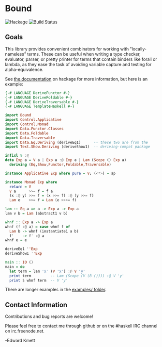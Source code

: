 Bound
=====

[![Hackage](https://img.shields.io/hackage/v/bound.svg)](https://hackage.haskell.org/package/bound) [![Build Status](https://github.com/ekmett/bound/workflows/Haskell-CI/badge.svg)](https://github.com/ekmett/bound/actions?query=workflow%3AHaskell-CI)

Goals
-----

This library provides convenient combinators for working with "locally-nameless" terms. These can be useful
when writing a type checker, evaluator, parser, or pretty printer for terms that contain binders like forall
or lambda, as they ease the task of avoiding variable capture and testing for alpha-equivalence.

See [the documentation](http://hackage.haskell.org/package/bound) on hackage for more information, but here is an example:

```haskell
{-# LANGUAGE DeriveFunctor #-}
{-# LANGUAGE DeriveFoldable #-}
{-# LANGUAGE DeriveTraversable #-}
{-# LANGUAGE TemplateHaskell #-}

import Bound
import Control.Applicative
import Control.Monad
import Data.Functor.Classes
import Data.Foldable
import Data.Traversable
import Data.Eq.Deriving (deriveEq1)      -- these two are from the
import Text.Show.Deriving (deriveShow1)  -- deriving-compat package

infixl 9 :@
data Exp a = V a | Exp a :@ Exp a | Lam (Scope () Exp a)
  deriving (Eq,Show,Functor,Foldable,Traversable)

instance Applicative Exp where pure = V; (<*>) = ap

instance Monad Exp where
  return = V
  V a      >>= f = f a
  (x :@ y) >>= f = (x >>= f) :@ (y >>= f)
  Lam e    >>= f = Lam (e >>>= f)

lam :: Eq a => a -> Exp a -> Exp a
lam v b = Lam (abstract1 v b)

whnf :: Exp a -> Exp a
whnf (f :@ a) = case whnf f of
  Lam b -> whnf (instantiate1 a b)
  f'    -> f' :@ a
whnf e = e

deriveEq1 ''Exp
deriveShow1 ''Exp

main :: IO ()
main = do
  let term = lam 'x' (V 'x') :@ V 'y'
  print term         -- Lam (Scope (V (B ()))) :@ V 'y'
  print $ whnf term  -- V 'y'
```

   There are longer examples in the [examples/ folder](https://github.com/ekmett/bound/tree/master/examples).

Contact Information
-------------------

Contributions and bug reports are welcome!

Please feel free to contact me through github or on the #haskell IRC channel on irc.freenode.net.

-Edward Kmett

